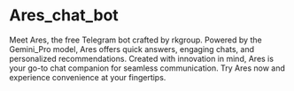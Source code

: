 # Ares_chat_bot
Meet Ares, the free Telegram bot crafted by rkgroup. Powered by the Gemini_Pro model, Ares offers quick answers, engaging chats, and personalized recommendations. Created with innovation in mind, Ares is your go-to chat companion for seamless communication. Try Ares now and experience convenience at your fingertips.
